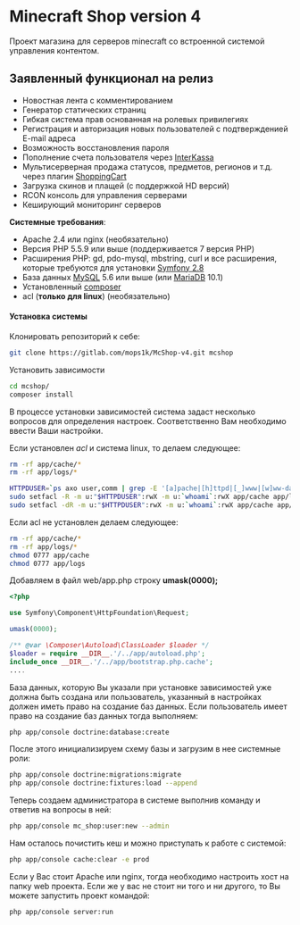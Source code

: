 Minecraft Shop version 4
========================

Проект магазина для серверов minecraft со встроенной системой управления контентом.

Заявленный функционал на релиз
-------------
- Новостная лента с комментированием
- Генератор статических страниц
- Гибкая система прав основанная на ролевых привилегиях
- Регистрация и авторизация новых пользователей с подтвержденией E-mail адреса
- Возможность восстановления пароля
- Пополнение счета пользователя через [InterKassa][1]
- Мультисерверная продажа статусов, предметов, регионов и т.д. через плагин [ShoppingCart][2]
- Загрузка скинов и плащей (с поддержкой HD версий)
- RCON консоль для управления серверами
- Кеширующий мониторинг серверов

**Системные требования**:
- Apache 2.4 или nginx (необязательно)
- Версия PHP 5.5.9 или выше (поддерживается 7 версия PHP)
- Расширения PHP: gd, pdo-mysql, mbstring, curl и все расширения, которые требуются для установки [Symfony 2.8][3]
- База данных [MySQL][4] 5.6 или выше (или [MariaDB][5] 10.1)
- Установленный [composer][6]
- acl (**только для linux**) (необязательно)

#### Установка системы
Клонировать репозиторий к себе:
```bash
git clone https://gitlab.com/mops1k/McShop-v4.git mcshop
```

Установить зависимости
```bash
cd mcshop/
composer install
```
В процессе установки зависимостей система задаст несколько вопросов для определения настроек. Соответственно Вам необходимо
ввести Ваши настройки.

Если установлен *acl* и система linux, то делаем следующее:
```bash
rm -rf app/cache/*
rm -rf app/logs/*

HTTPDUSER=`ps axo user,comm | grep -E '[a]pache|[h]ttpd|[_]www|[w]ww-data|[n]ginx' | grep -v root | head -1 | cut -d\  -f1`
sudo setfacl -R -m u:"$HTTPDUSER":rwX -m u:`whoami`:rwX app/cache app/logs
sudo setfacl -dR -m u:"$HTTPDUSER":rwX -m u:`whoami`:rwX app/cache app/logs
```

Если acl не установлен делаем следующее:
```bash
rm -rf app/cache/*
rm -rf app/logs/*
chmod 0777 app/cache
chmod 0777 app/logs
```
Добавляем в файл web/app.php строку **umask(0000);**
```php
<?php

use Symfony\Component\HttpFoundation\Request;

umask(0000);

/** @var \Composer\Autoload\ClassLoader $loader */
$loader = require __DIR__.'/../app/autoload.php';
include_once __DIR__.'/../app/bootstrap.php.cache';
....
```

База данных, которую Вы указали при установке зависимостей уже должна быть создана или пользователь, указанный в настройках
должен иметь право на создание баз данных.
Если пользователь имеет право на создание баз данных тогда выполняем:
```bash
php app/console doctrine:database:create
```
После этого инициализируем схему базы и загрузим в нее системные роли:
```bash
php app/console doctrine:migrations:migrate
php app/console doctrine:fixtures:load --append
```

Теперь создаем администратора в системе выполнив команду и ответив на вопросы в ней:
```bash
php app/console mc_shop:user:new --admin
```

Нам осталось почистить кеш и можно приступать к работе с системой:
```bash
php app/console cache:clear -e prod
```

Если у Вас стоит Apache или nginx, тогда необходимо настроить хост на папку web проекта.
Если же у вас не стоит ни того и ни другого, то Вы можете запустить проект командой:
```bash
php app/console server:run
```

[1]: https://www.interkassa.com/
[2]: http://rubukkit.org/threads/admn-shoppingcart-reloaded-1-2-plagin-dlja-vydachi-predmetov-iz-bd-1-4-7-1-7-2r-0-3.28052/
[3]: http://symfony.com/
[4]: https://www.mysql.com/
[5]: https://mariadb.org/
[6]: https://getcomposer.org/
